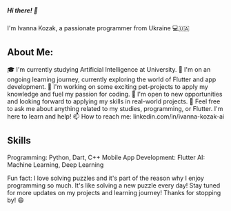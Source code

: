 ##### Hi there! 👋
I'm Ivanna Kozak, a passionate programmer from Ukraine 💻🇺🇦

## About Me:
🎓 I'm currently studying Artificial Intelligence at University.
🌱 I'm on an ongoing learning journey, currently exploring the world of Flutter and app development.
🚀 I'm working on some exciting pet-projects to apply my knowledge and fuel my passion for coding.
💼 I'm open to new opportunities and looking forward to applying my skills in real-world projects.
💬 Feel free to ask me about anything related to my studies, programming, or Flutter. I'm here to learn and help!
📫 How to reach me: linkedin.com/in/ivanna-kozak-ai

## Skills
Programming: Python, Dart, C++
Mobile App Development: Flutter
AI: Machine Learning, Deep Learning

Fun fact:
I love solving puzzles and it's part of the reason why I enjoy programming so much. It's like solving a new puzzle every day!
Stay tuned for more updates on my projects and learning journey! Thanks for stopping by! 😄

<!--
**IvannaKozak/IvannaKozak** is a ✨ _special_ ✨ repository because its `README.md` (this file) appears on your GitHub profile.

Here are some ideas to get you started:

- 🔭 I’m currently working on ...
- 🌱 I’m currently learning ...
- 👯 I’m looking to collaborate on ...
- 🤔 I’m looking for help with ...
- 💬 Ask me about ...
- 📫 How to reach me: ...
- 😄 Pronouns: ...
- ⚡ Fun fact: ...
-->
